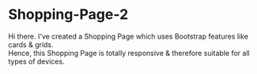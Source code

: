 # Shopping-Page-2

Hi there. I've created a Shopping Page which uses Bootstrap features like cards & grids.  
Hence, this Shopping Page is totally responsive & therefore suitable for all types of devices.
